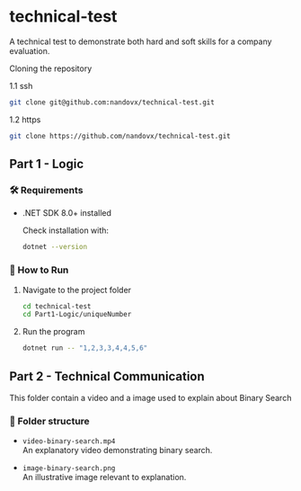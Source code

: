# technical-test

A technical test to demonstrate both hard and soft skills for a company evaluation.

Cloning the repository

1.1 ssh

```bash
git clone git@github.com:nandovx/technical-test.git
```

1.2 https

```bash
git clone https://github.com/nandovx/technical-test.git
```

## Part 1 - Logic

### 🛠 Requirements

- .NET SDK 8.0+ installed

  Check installation with:

  ```bash
  dotnet --version
  ```

### 🚀 How to Run

1. Navigate to the project folder

   ```bash
   cd technical-test
   cd Part1-Logic/uniqueNumber
   ```

2. Run the program

   ```bash
   dotnet run -- "1,2,3,3,4,4,5,6"
   ```

## Part 2 - Technical Communication

This folder contain a video and a image used to explain about Binary Search

### 📂 Folder structure

- `video-binary-search.mp4`  
   An explanatory video demonstrating binary search.

- `image-binary-search.png`  
   An illustrative image relevant to explanation.
